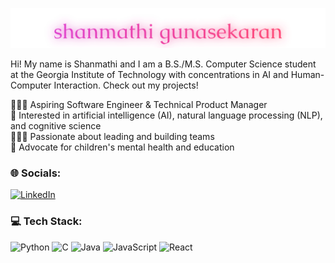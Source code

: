 <p align="center">
  <img src="https://raw.githubusercontent.com/shanmathig/shanmathig/da382a5c953532e9935df1df4ee572057f738bf8/shanmathi%20gunasekaran%20(1).svg" alt="Shanmathi Gunasekaran" width="700"/>
</p>

Hi! My name is Shanmathi and I am a B.S./M.S. Computer Science student at the Georgia Institute of Technology with concentrations in AI and Human-Computer Interaction. Check out my projects!

👩🏽‍💻 Aspiring Software Engineer & Technical Product Manager <br/>
🧠 Interested in artificial intelligence (AI), natural language processing (NLP), and cognitive science <br/>
🧑‍🤝‍🧑 Passionate about leading and building teams <br/>
🩵 Advocate for children's mental health and education <br/>

### 🌐 Socials:
[![LinkedIn](https://img.shields.io/badge/LinkedIn-%230077B5.svg?logo=linkedin&logoColor=white)](https://www.linkedin.com/in/shanmathiguna/)

### 💻 Tech Stack:
![Python](https://img.shields.io/badge/python-3670A0?style=for-the-badge&logo=python&logoColor=ffdd54) ![C](https://img.shields.io/badge/c-%2300599C.svg?style=for-the-badge&logo=c&logoColor=white) ![Java](https://img.shields.io/badge/java-%23ED8B00.svg?style=for-the-badge&logo=openjdk&logoColor=white) ![JavaScript](https://img.shields.io/badge/javascript-%23323330.svg?style=for-the-badge&logo=javascript&logoColor=%23F7DF1E) ![React](https://img.shields.io/badge/react-%2320232a.svg?style=for-the-badge&logo=react&logoColor=%2361DAFB)

